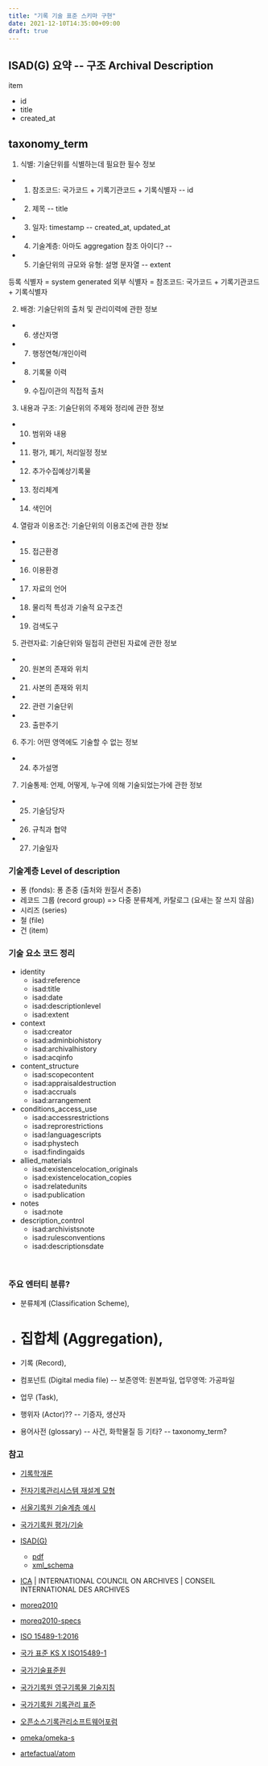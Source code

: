 ```yaml
---
title: "기록 기술 표준 스키마 구현"
date: 2021-12-10T14:35:00+09:00
draft: true
---
```


## ISAD(G) 요약 -- 구조 Archival Description

item 
- id
- title
- created_at

taxonomy_term
- 


1. 식별: 기술단위를 식별하는데 필요한 필수 정보
  * 1) 참조코드: 국가코드 + 기록기관코드 + 기록식별자 -- id
  * 2) 제목 -- title
  * 3) 일자: timestamp -- created_at, updated_at
  * 4) 기술계층: 아마도 aggregation 참조 아이디? --
  * 5) 기술단위의 규모와 유형: 설명 문자열 -- extent

등록 식별자 = system generated
외부 식별자 = 참조코드: 국가코드 + 기록기관코드 + 기록식별자

2. 배경: 기술단위의 출처 및 관리이력에 관한 정보
  * 6) 생산자명
  * 7) 행정연혁/개인이력
  * 8) 기록물 이력
  * 9) 수집/이관의 직접적 출처

3. 내용과 구조: 기술단위의 주제와 정리에 관한 정보
  * 10) 범위와 내용
  * 11) 평가, 폐기, 처리일정 정보
  * 12) 추가수집예상기록물
  * 13) 정리체계
  * 14) 색인어

4. 열람과 이용조건: 기술단위의 이용조건에 관한 정보
  * 15) 접근환경
  * 16) 이용환경
  * 17) 자료의 언어
  * 18) 물리적 특성과 기술적 요구조건
  * 19) 검색도구

5. 관련자료: 기술단위와 밀접히 관련된 자료에 관한 정보
  * 20) 원본의 존재와 위치
  * 21) 사본의 존재와 위치
  * 22) 관련 기술단위
  * 23) 출판주기

6. 주기: 어떤 영역에도 기술할 수 없는 정보
  * 24) 추가설명

7. 기술통제: 언제, 어떻게, 누구에 의해 기술되었는가에 관한 정보
  * 25) 기술담당자
  * 26) 규칙과 협약
  * 27) 기술일자

### 기술계층 Level of description

- 퐁 (fonds): 퐁 존중 (출처와 원질서 존중)
- 레코드 그룹 (record group) => 다중 분류체계, 카탈로그 (요새는 잘 쓰지 않음)
- 시리즈 (series)
- 철 (file)
- 건 (item)

### 기술 요소 코드 정리

- identity
  * isad:reference
  * isad:title
  * isad:date
  * isad:descriptionlevel
  * isad:extent
- context
  * isad:creator
  * isad:adminbiohistory
  * isad:archivalhistory
  * isad:acqinfo
- content_structure
  * isad:scopecontent
  * isad:appraisaldestruction
  * isad:accruals
  * isad:arrangement
- conditions_access_use
  * isad:accessrestrictions
  * isad:reprorestrictions
  * isad:languagescripts
  * isad:phystech
  * isad:findingaids
- allied_materials
  * isad:existencelocation_originals
  * isad:existencelocation_copies
  * isad:relatedunits
  * isad:publication
- notes
  * isad:note
- description_control
  * isad:archivistsnote
  * isad:rulesconventions
  * isad:descriptionsdate

&nbsp;

### 주요 엔터티 분류?

- 분류체계 (Classification Scheme),
- # 집합체 (Aggregation),
- 기록 (Record),
- 컴포넌트 (Digital media file) -- 보존영역: 원본파일, 업무영역: 가공파일

- 업무 (Task),
- 행위자 (Actor)?? -- 기증자, 생산자
- 용어사전 (glossary) -- 사건, 화학물질 등 기타? -- taxonomy_term?

### 참고

- [기록학개론](https://www.archives.go.kr/archivesdata/upFile/palgan/1398041084851.pdf)
- [전자기록관리시스템 재설계 모형](https://www.archives.go.kr/next/common/archivedata/render.do?filePath=2F757046696c652F70616c67616e2F32303137313232395f303030362e706466)
- [서울기록원 기술계층 예시](https://archives.seoul.go.kr/catalog/result?regclass=RC_ITEM&hasFacetChild=true&query=&reQuery=&acspoint=&contributor=&lastField=level&pageSize=10&pageSort=createdateup&levels=Series)
- [국가기록원 평가/기술](https://www.archives.go.kr/next/manager/narration.do)
- [ISAD(G)](https://www.ica.org/en/isadg-general-international-standard-archival-description-second-edition)    
  * [pdf](https://www.ica.org/sites/default/files/CBPS_2000_Guidelines_ISAD%28G%29_Second-edition_EN.pdf)
  * [xml_schema](https://gist.github.com/anarchivist/826364)
- [ICA](https://www.ica.org) | INTERNATIONAL COUNCIL ON ARCHIVES | CONSEIL INTERNATIONAL DES ARCHIVES
- [moreq2010](https://www.moreq.info/)
- [moreq2010-specs](https://www.moreq.info/files/moreq2010_vol1_v1_1_en.pdf)

- [ISO 15489-1:2016](https://www.iso.org/standard/62542.html)
- [국가 표준 KS X ISO15489-1](https://e-ks.kr/streamdocs/view/sd;streamdocsId=72059211113286614)
- [국가기술표준원](https://www.kats.go.kr/)
- [국가기록원 영구기록물 기술지침](https://www.archives.go.kr/archivesdata/upFile/palgan/1358150301640.pdf)
- [국가기록원 기록관리 표준](https://www.archives.go.kr/next/data/standardCondition.do)

- [오픈소스기록관리소프트웨어포럼](https://osasf.net/)
- [omeka/omeka-s](https://github.com/omeka/omeka-s/blob/develop/application/data/install/schema.sql)
- [artefactual/atom](https://github.com/artefactual/atom/blob/qa/2.x/data/sql/lib.model.schema.sql)


